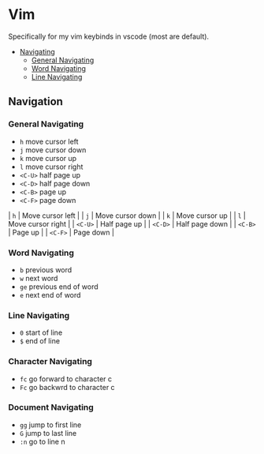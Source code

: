 # Vim  

Specifically for my vim keybinds in vscode (most are default).  

- [Navigating](#navigating)
    * [General Navigating](#general-navigating)
    * [Word Navigating](#word-navigating)
    * [Line Navigating](#line-navigating)

## Navigation  
### General Navigating 
- `h` move cursor left  
- `j` move cursor down  
- `k` move cursor up  
- `l` move cursor right  
- `<C-U>` half page up  
- `<C-D>` half page down  
- `<C-B>` page up    
- `<C-F>` page down  

| `h`     | Move cursor left   |
| `j`     | Move cursor down   |
| `k`     | Move cursor up     |
| `l`     | Move cursor right  |
| `<C-U>` | Half page up       |
| `<C-D>` | Half page down     |
| `<C-B>` | Page up            |
| `<C-F>` | Page down          |

### Word Navigating 
- `b` previous word  
- `w` next word  
- `ge` previous end of word  
- `e` next end of word  

### Line Navigating  
- `0` start of line  
- `$` end of line  

### Character Navigating  
- `fc` go forward to character c
- `Fc` go backwrd to character c  

### Document Navigating  
- `gg` jump to first line  
- `G` jump to last line  
- `:n` go to line n 